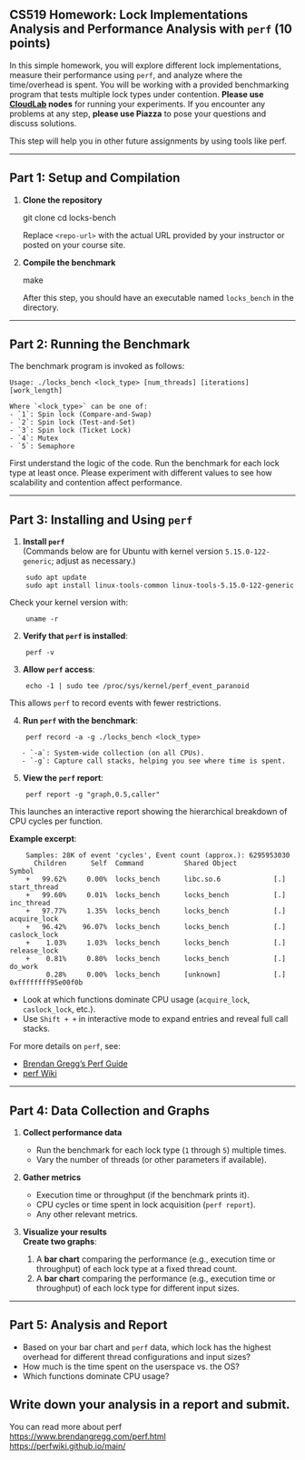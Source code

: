 ## CS519 Homework: Lock Implementations Analysis and Performance Analysis with `perf` (10 points)
In this simple homework, you will explore different lock implementations,
measure their performance using `perf`, and analyze where the time/overhead is
spent. You will be working with a provided benchmarking program that tests
multiple lock types under contention. **Please use
[CloudLab](https://www.cloudlab.us/) nodes** for running your experiments. If
you encounter any problems at any step, **please use Piazza** to pose your
questions and discuss solutions. 

This step will help you in other future assignments by using tools like perf.

---

## Part 1: Setup and Compilation

1. **Clone the repository**

    git clone <repo-url>
    cd locks-bench

   Replace `<repo-url>` with the actual URL provided by your instructor or posted on your course site.

2. **Compile the benchmark**

    make

   After this step, you should have an executable named `locks_bench` in the directory.

---

## Part 2: Running the Benchmark

The benchmark program is invoked as follows:

```
Usage: ./locks_bench <lock_type> [num_threads] [iterations] [work_length]

Where `<lock_type>` can be one of:
- `1`: Spin lock (Compare-and-Swap)
- `2`: Spin lock (Test-and-Set)
- `3`: Spin lock (Ticket Lock)
- `4`: Mutex
- `5`: Semaphore
```

First understand the logic of the code. Run the benchmark for each lock type at least once. Please experiment with different values to see how scalability and contention affect performance.

---

## Part 3: Installing and Using `perf`

1. **Install `perf`**  
   (Commands below are for Ubuntu with kernel version `5.15.0-122-generic`; adjust as necessary.)

```
    sudo apt update
    sudo apt install linux-tools-common linux-tools-5.15.0-122-generic
```

   Check your kernel version with:
```
    uname -r
```
2. **Verify that `perf` is installed**:
```
    perf -v
```
3. **Allow `perf` access**:
```
    echo -1 | sudo tee /proc/sys/kernel/perf_event_paranoid
```
   This allows `perf` to record events with fewer restrictions.

4. **Run `perf` with the benchmark**:
```
    perf record -a -g ./locks_bench <lock_type>

   - `-a`: System-wide collection (on all CPUs).
   - `-g`: Capture call stacks, helping you see where time is spent.
```
5. **View the `perf` report**:
```
    perf report -g "graph,0.5,caller"
```
   This launches an interactive report showing the hierarchical breakdown of CPU cycles per function.

**Example excerpt**:
```
    Samples: 28K of event 'cycles', Event count (approx.): 6295953030
      Children      Self  Command          Shared Object         Symbol
    +   99.62%     0.00%  locks_bench      libc.so.6             [.] start_thread
    +   99.60%     0.01%  locks_bench      locks_bench           [.] inc_thread
    +   97.77%     1.35%  locks_bench      locks_bench           [.] acquire_lock
    +   96.42%    96.07%  locks_bench      locks_bench           [.] caslock_lock
    +    1.03%     1.03%  locks_bench      locks_bench           [.] release_lock
    +    0.81%     0.80%  locks_bench      locks_bench           [.] do_work
         0.28%     0.00%  locks_bench      [unknown]             [.] 0xffffffff95e00f0b
```
- Look at which functions dominate CPU usage (`acquire_lock`, `caslock_lock`, etc.).  
- Use `Shift + +` in interactive mode to expand entries and reveal full call stacks.

For more details on `perf`, see:
- [Brendan Gregg’s Perf Guide](https://www.brendangregg.com/perf.html)
- [perf Wiki](https://perfwiki.github.io/main/)

---

## Part 4: Data Collection and Graphs

1. **Collect performance data**  
   - Run the benchmark for each lock type (`1` through `5`) multiple times.
   - Vary the number of threads (or other parameters if available).

2. **Gather metrics**  
   - Execution time or throughput (if the benchmark prints it).
   - CPU cycles or time spent in lock acquisition (`perf report`).
   - Any other relevant metrics.

3. **Visualize your results**  
   **Create two graphs**:
   1. A **bar chart** comparing the performance (e.g., execution time or throughput) of each lock type at a fixed thread count.
   2. A **bar chart** comparing the performance (e.g., execution time or throughput) of each lock type for different input sizes.

---

## Part 5: Analysis and Report

   - Based on your bar chart and `perf` data, which lock has the highest overhead for different thread configurations and input sizes?
   - How much is the time spent on the userspace vs. the OS? 
   - Which functions dominate CPU usage?


Write down your analysis in a report and submit.
---

You can read more about perf \
https://www.brendangregg.com/perf.html \
https://perfwiki.github.io/main/
